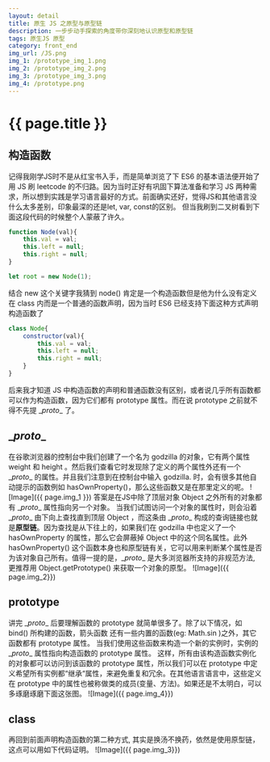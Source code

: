 ```yaml
---
layout: detail
title: 原生 JS 之原型与原型链
description: 一步步动手探索的角度带你深刻地认识原型和原型链
tags: 原生JS 原型
category: front_end
img_url: /JS.png
img_1: /prototype_img_1.png
img_2: /prototype_img_2.png
img_3: /prototype_img_3.png
img_4: /prototype.png
---
```

# {{ page.title }}
## 构造函数
记得我刚学JS时不是从红宝书入手，而是简单浏览了下 ES6 的基本语法便开始了用 JS 刷 leetcode 的不归路。因为当时正好有巩固下算法准备和学习 JS 两种需求，所以想到实践是学习语言最好的方式。前面确实还好，觉得JS和其他语言没什么太多差别，印象最深的还是let, var, const的区别。 但当我刷到二叉树看到下面这段代码的时候整个人蒙蔽了许久。
```js
function Node(val){
    this.val = val;
    this.left = null;
    this.right = null;
}

let root = new Node(1);
```
结合 new 这个关键字我猜到 node() 肯定是一个构造函数但是他为什么没有定义在 class 内而是一个普通的函数声明，因为当时 ES6 已经支持下面这种方式声明构造函数了
```js
class Node{
    constructor(val){
        this.val = val;
        this.left = null;
        this.right = null;
    }
}
```
后来我才知道 JS 中构造函数的声明和普通函数没有区别，或者说几乎所有函数都可以作为构造函数，因为它们都有 prototype 属性。而在说 prototype 之前就不得不先提 \__proto__ 了。
## \__proto__
在谷歌浏览器的控制台中我们创建了一个名为 godzilla 的对象，它有两个属性 weight 和 height 。然后我们查看它时发现除了定义的两个属性外还有一个 \__proto__ 的属性。并且我们注意到在控制台中输入 godzilla. 时，会有很多其他自动提示的函数例如 hasOwnProperty()，那么这些函数又是在那里定义的呢。
![Image]({{ page.img_1 }})
答案是在JS中除了顶层对象 Object 之外所有的对象都有 \__proto__ 属性指向另一个对象。 当我们试图访问一个对象的属性时，则会沿着 \__proto__ 由下向上查找直到顶层 Object ，而这条由 \__proto__ 构成的查询链接也就是**原型链**。因为查找是从下往上的，如果我们在 godzilla 中也定义了一个 hasOwnProperty 的属性，那么它会屏蔽掉 Object 中的这个同名属性。此外 hasOwnProperty() 这个函数本身也和原型链有关，它可以用来判断某个属性是否为该对象自己所有。值得一提的是，\__proto__ 是大多浏览器所支持的非规范方法, 更推荐用 Object.getPrototype() 来获取一个对象的原型。 
![Image]({{ page.img_2}})
## prototype
讲完 \__proto__ 后要理解函数的 prototype 就简单很多了。除了以下情况，如 bind() 所构建的函数，箭头函数 还有一些内置的函数(eg: Math.sin )之外，其它函数都有 prototype 属性。 当我们使用这些函数来构造一个新的实例时，实例的 \__proto__ 属性指向构造函数的 prototype 属性。 这样，所有由该构造函数实例化的对象都可以访问到该函数的 prototype 属性，所以我们可以在 prototype 中定义希望所有实例都“继承“属性，来避免重复和冗余。在其他语言语言中，这些定义在 prototype 中的属性也被称做类的成员(变量、方法)。如果还是不太明白，可以多琢磨琢磨下面这张图。
![Image]({{ page.img_4}})
## class
再回到前面声明构造函数的第二种方式, 其实是换汤不换药，依然是使用原型链，这点可以用如下代码证明。
![Image]({{ page.img_3}})
